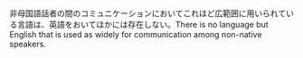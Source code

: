 <tr><td>非母国語話者の間のコミュニケーションにおいてこれほど広範囲に用いられている言語は、英語をおいてほかには存在しない。<td><tr><tr><td>There is no language but English that is used as widely for communication among non-native speakers.<td><tr></table>

